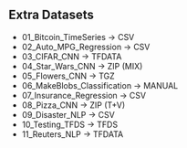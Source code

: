 Extra Datasets
-

- 01_Bitcoin_TimeSeries -> CSV
- 02_Auto_MPG_Regression -> CSV
- 03_CIFAR_CNN -> TFDATA
- 04_Star_Wars_CNN -> ZIP (MIX)
- 05_Flowers_CNN -> TGZ
- 06_MakeBlobs_Classification -> MANUAL
- 07_Insurance_Regression -> CSV
- 08_Pizza_CNN -> ZIP (T+V)
- 09_Disaster_NLP -> CSV
- 10_Testing_TFDS -> TFDS
- 11_Reuters_NLP -> TFDATA
